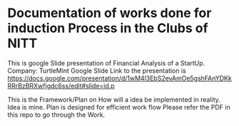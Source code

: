 # Documentation of works done for  induction Process in the Clubs of NITT
This is google Slide presentation of Financial Analysis of a StartUp. Company: TurtleMint 
Google Slide Link to the presentation is https://docs.google.com/presentation/d/1wM4l3EbS2evAmOe5gshFAnYDKkRRrBzBRXwfjgdc6ss/edit#slide=id.p

This is the Framework/Plan on How will a idea be implemented in reality.
  Idea is mine.
  Plan is designed for efficient work flow
  Please refer the PDF in this repo to go through the Work.
